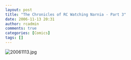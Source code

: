 ```yaml
---
layout: post
title: "The Chronicles of RC Watching Narnia - Part 3"
date: 2006-11-13 20:31
author: rcadmin
comments: true
categories: [Comics]
tags: []
---
```

<img alt="20061113.jpg" id="image963" src="http://dl.bitsmack.com/uploads/2006/11/20061113.jpg" />
